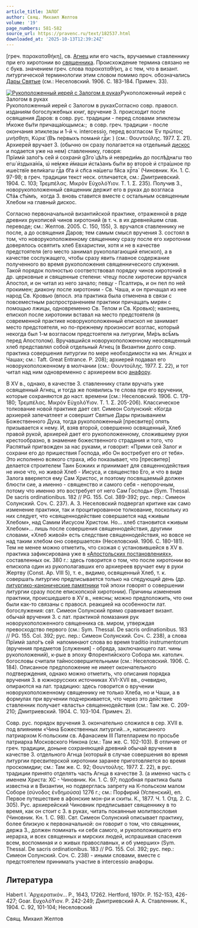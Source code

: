 ```yaml
---
article_title: ЗАЛОГ
author: Свящ. Михаил Желтов
volume: '19'
page_numbers: 581-582
source_url: https://pravenc.ru/text/182537.html
downloaded_at: '2025-10-13T12:39:24Z'
---
```


[греч. παρακαταθήκη], св. [Агнец](https://pravenc.ru/text/Агнец.html) или его часть, вручаемые ставленнику при его хиротонии во [священника](https://pravenc.ru/text/священника.html). Происхождение термина связано не с букв. значением греч. слова παρακαταθήκη, а с тем, что в визант. литургической терминологии этим словом помимо проч. обозначались [Дары Святые](<https://pravenc.ru/text/Дары Святые.html>) (см.: Неселовский. 1906. С. 183-184. Примеч. 33).

[![Рукоположенный иерей с Залогом в руках](https://pravenc.ru/data/743/487/1234/i200.jpg "Кликните для увеличения картинки")](https://pravenc.ru/data/743/487/1234/i400.jpg)Рукоположенный иерей с Залогом в руках  
Рукоположенный иерей с Залогом в рукахСогласно совр. правосл. изданиям богослужебных книг, вручение З. происходит после освящения Даров: в совр. рус. традиции - перед словами эпиклезы <span class="cu">Ꙗ҆́коже</span> <span class="cu">бы́ти</span> <span class="cu">причаща́ющымсѧ:;</span>  в совр. греч. традиции - после окончания эпиклезы и 1-й ч. intercessio, перед возгласом ᾿Εν πρώτοις μνήσθητι, Κύριε̇ (<span class="cu">Въ</span> <span class="cu">пе́рвыхъ</span> <span class="cu">помѧнѝ</span> <span class="cu">гдⷭ҇и:</span> ) (см.: Θουντούλης. 1977. Σ. 21). Архиерей вручает З. (обычно он сразу полагается на отдельный [дискос](https://pravenc.ru/text/дискос.html) и подается уже на нем) ставленнику, говоря: <span class="cu">Прїимѝ</span> <span class="cu">зало́гъ</span> <span class="cu">се́й</span> <span class="cu">и҆</span> <span class="cu">сохранѝ</span> <span class="cu">g3го̀</span> <span class="cu">цѣ́лъ</span> <span class="cu">и҆</span> <span class="cu">невреди́мь</span> <span class="cu">до</span> <span class="cu">послѣ́днѧгѡ</span> <span class="cu">твоегѡ̀</span> <span class="cu">и҆здыха́нїѧ,</span> <span class="cu">ѡ҆</span> <span class="cu">не́мже</span> <span class="cu">и҆́маши</span> <span class="cu">и҆стѧ́занъ</span> <span class="cu">бы́ти</span> <span class="cu">во</span> <span class="cu">второ́е</span> <span class="cu">и҆</span> <span class="cu">стра́шное</span> <span class="cu">прише́ствїе</span> <span class="cu">вели́кагѡ</span> <span class="cu">гдⷭ҇а</span> <span class="cu">бг҃а</span> <span class="cu">и҆</span> <span class="cu">сп҃са</span> <span class="cu">на́шегѡ</span> <span class="cu">fи҃са</span> <span class="cu">хрⷭ҇та̀</span>  (Чиновник. Кн. 1. С. 97-98; в греч. традиции текст неск. отличается, см.: Дмитриевский. 1904. С. 103; Τρεμπέλας. Μικρὸν Εὐχολόϒιον. Τ. 1. Σ. 235). Получив З., новорукоположенный священник держит его в руках до возгласа <span class="cu">Ст҃а҆ѧ</span> <span class="cu">ст҃ы҆мъ,</span>  когда З. вновь ставится вместе с остальным освященным Хлебом на главный дискос.

Согласно первоначальной византийской практике, отраженной в ряде древних рукописей чинов хиротоний (в т. ч. в их древнейшем слав. переводе; см.: Желтов. 2005. С. 150, 155), З. вручался ставленнику не после, а до освящения Даров; тем самым смысл вручения З. состоял в том, что новорукоположенному священнику сразу после его хиротонии доверялось освятить хлеб Евхаристии, хотя и не в качестве предстоятеля (его место занимал рукополагающий епископ), а в качестве сослужащего, чтобы сразу явить главное содержание полученного во время рукоположения священнического служения. Такой порядок полностью соответствовал порядку чинов хиротоний в др. церковные и священные степени: чтецу после хиротесии вручался Апостол, и он читал из него зачало; певцу - Псалтирь, и он пел по ней прокимен; диакону после хиротонии - Св. Чаша, и он причащал из нее народ Св. Кровью (впосл. эта практика была отменена в связи с повсеместным распространением практики причащать мирян с помощью лжицы, одновременно Св. Телом и Св. Кровью); наконец, епископ после хиротонии вставал на место предстоятеля (в современной практике новорукоположенный епископ не занимает место предстоятеля, но по-прежнему произносит возглас, который некогда был 1-м возгласом предстоятеля на литургии, <span class="cu">Ми́ръ</span> <span class="cu">всѣ̑мъ</span>  перед Апостолом). Вручавшийся новорукоположенному неосвященный хлеб представлял собой отдельный Агнец (в Византии долго сохр. практика совершения литургии по мере необходимости на мн. Агнцах и Чашах; см.: Taft. Great Entrance. P. 208); архиерей подавал его новорукоположенному в молчании (см.: Θουντούλης. 1977. Σ. 22), и тот читал над ним одновременно с архиереем всю [анафору](https://pravenc.ru/text/анафору.html).

В XV в., однако, в качестве З. ставленнику стали вручать уже освященный Агнец, и тогда же появились те слова при его вручении, которые сохраняются до наст. времени (см.: Неселовский. 1906. С. 179-180; Τρεμπέλας. Μικρὸν Εὐχολόϒιον. Τ. 1. Σ. 205-206). Классическое толкование новой практике дает свт. Симеон Солунский: «Когда архиерей запечатлеет и совершит Святые Дары призыванием Божественного Духа, тогда рукоположенный [пресвитер] опять призывается к нему. И, взяв второй, совершенно освященный, Хлеб правой рукой, архиерей дает его рукоположенному, сложившему руки крестообразно, в знамение божественного страдания и того, что Распятый пригвожден за нас руками, и говорит: «Прими сей Залог и сохрани его до пришествия Господа, ибо Он востребует его от тебя». Это исполнено всякого страха, ибо показывает, что [пресвитер] делается строителем Таин Божиих и принимает для священнодействия не иное что, но живой Хлеб - Иисуса, и священство Его, и что в виде Залога вверяется ему Сам Христос, и поэтому посвящаемый должен блюсти сие, а именно - священство и самого себя - непорочным, потому что именно это востребует от него Сам Господь» (Sym. Thessal. De sacris ordinationibus. 182 // PG. 155. Col. 389-392; рус. пер.: Симеон Солунский. Соч. С. 237). А. З. Неселовский подвергал критике как само изменение практики, так и процитированное толкование, поскольку из них следует, что «священнодействие совершается над «живым Хлебом», над Самим Иисусом Христом. Но... хлеб становится «живым Хлебом»... лишь после совершения священнодействия, другими словами, «Хлеб живой» есть следствие священнодействия, но вовсе не над таким хлебом оно совершается» (Неселовский. 1906. С. 180-181). Тем не менее можно отметить, что схожая с установившейся в XV в. практика зафиксирована уже в [«Апостольских постановлениях»](<https://pravenc.ru/text/ Апостольских постановлениях .html>), составленных ок. 380 г.: здесь говорится о том, что после хиротонии во епископа один из рукополагавших его архиереев вручает ему в руки Жертву (Const. Ap. VIII 5), т. е., видимо, освященный Хлеб, т. к. совершать литургию предписывается только на следующий день (др. [литургико-канонические памятники](<https://pravenc.ru/text/литургико-канонические памятники.html>) той эпохи говорят о совершении литургии сразу после епископской хиротонии). Причины изменения практики, происшедшего в XV в., неясны; можно предположить, что они были как-то связаны с правосл. реакцией на особенности лат. богослужения: свт. Симеон Солунский прямо сравнивает визант. обычай вручения З. с лат. практикой помазания рук новорукоположенного священника св. миром, утверждая превосходство первого (см.: Sym. Thessal. De sacris ordinationibus. 183 // PG. 155. Col. 392; рус. пер.: Симеон Солунский. Соч. С. 238), а слова <span class="cu">Прїимѝ</span> <span class="cu">зало́гъ</span> <span class="cu">се́й</span>  напоминают слова во время traditio instrumentorum (вручения предметов [служения] - обряда, заключающего лат. чины рукоположений), к-рые в эпоху Флорентийского Собора мн. католич. богословы считали тайносовершительными (см.: Неселовский. 1906. С. 184). Описанное предположение не имеет окончательного подтверждения, однако можно отметить, что описания порядка вручения З. в южнорусских источниках XVI-XVII вв., очевидно, опираются на лат. традицию: здесь говорится о вручении новорукоположенному священнику не только Хлеба, но и Чаши, а в формулах при вручении подчеркивается, что через это действие ставленник получает «власть» священнодействия (см.: Там же. С. 209-210; Дмитриевский. 1904. С. 103-104. Примеч. 2).

Совр. рус. порядок вручения З. окончательно сложился в сер. XVII в. под влиянием «Чина Божественных литургий...», написанного патриархом К-польским св. Афанасием III Пателларием по просьбе патриарха Московского Никона (см.: Там же. С. 102-103). В отличие от греч. традиции, доныне сохраняющей древний обычай вручения в качестве З. отдельного Агнца (который в случае совершения во время литургии пресвитерской хиротонии заранее приготовляется во время проскомидии; см.: Там же. С. 92; Θουντούλης. 1977. Σ. 22), в рус. традиции принято отделять часть Агнца в качестве З. (а именно часть с именем Христа: ХС - Чиновник. Кн. 1. С. 97; подобная практика была известна и в Византии, но подверглась запрету на К-польском малом Соборе (σύνοδος ἐνδημούσα) 1276 г.; см.: Порфирий (Успенский), еп. Первое путешествие в афонские мон-ри и скиты. К., 1877. Ч. 1. Отд. 2. С. 305). Рус. архиерейский Чиновник предписывает священнику в то время, как он стоит с З. в руках, читать покаянные молитвословия (Чиновник. Кн. 1. С. 98). Свт. Симеон Солунский описывает практику, более близкую к первоначальной: он говорит о том, что священник, держа З., должен поминать «и себя самого, и рукоположившего его иерарха, и всех священных и мирских людей, испрашивая спасения всем, воспоминая и о живых православных, и об умерших» (Sym. Thessal. De sacris ordinationibus. 183 // PG. 155. Col. 392; рус. пер.: Симеон Солунский. Соч. С. 238) - иными словами, вместе с предстоятелем принимать участие в intercessio анафоры.

## Литература

Habert I. ᾿Αρχιερατικόν... P., 1643, 17262. Hertford, 1970r. P. 152-153, 426-427; Goar. Ευχολόϒιον. P. 242-249; Дмитриевский А. А. Ставленник. К., 1904. С. 92, 101-104; Неселовский

Свящ. Михаил Желтов
